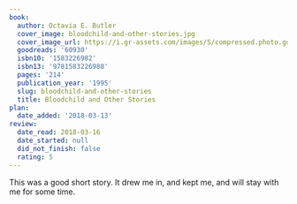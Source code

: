 ```yaml
---
book:
  author: Octavia E. Butler
  cover_image: bloodchild-and-other-stories.jpg
  cover_image_url: https://i.gr-assets.com/images/S/compressed.photo.goodreads.com/books/1428806161l/60930._SX98_.jpg
  goodreads: '60930'
  isbn10: '1583226982'
  isbn13: '9781583226988'
  pages: '214'
  publication_year: '1995'
  slug: bloodchild-and-other-stories
  title: Bloodchild and Other Stories
plan:
  date_added: '2018-03-13'
review:
  date_read: 2018-03-16
  date_started: null
  did_not_finish: false
  rating: 5
---
```


This was a good short story. It drew me in, and kept me, and will stay with me for some time.
